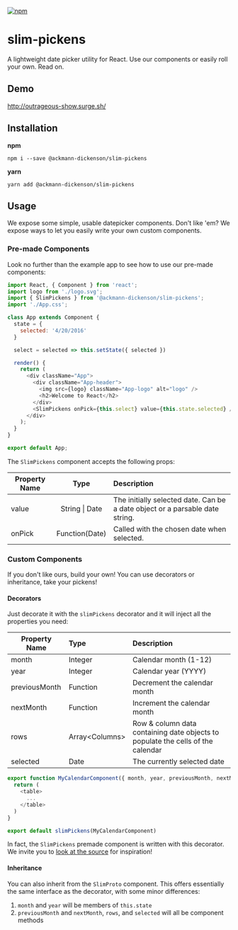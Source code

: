 [![npm](https://img.shields.io/npm/v/@ackmann-dickenson/slim-pickens.svg?style=plastic)](https://www.npmjs.com/package/@ackmann-dickenson/slim-pickens)

# slim-pickens

A lightweight date picker utility for React. Use our components or easily roll your own. Read on.

## Demo

http://outrageous-show.surge.sh/

## Installation

**npm**
```
npm i --save @ackmann-dickenson/slim-pickens
```

**yarn**
```
yarn add @ackmann-dickenson/slim-pickens
```

## Usage

We expose some simple, usable datepicker components. Don't like 'em? We expose ways to
let you easily write your own custom components.

### Pre-made Components

Look no further than the example app to see how to use our pre-made components:

```javascript
import React, { Component } from 'react';
import logo from './logo.svg';
import { SlimPickens } from '@ackmann-dickenson/slim-pickens';
import './App.css';

class App extends Component {
  state = {
    selected: '4/20/2016'
  }

  select = selected => this.setState({ selected })

  render() {
    return (
      <div className="App">
        <div className="App-header">
          <img src={logo} className="App-logo" alt="logo" />
          <h2>Welcome to React</h2>
        </div>
        <SlimPickens onPick={this.select} value={this.state.selected} />
      </div>
    );
  }
}

export default App;
```

The `SlimPickens` component accepts the following props:

Property Name | Type | Description
---|:---:|:---
value | String &#124; Date | The initially selected date. Can be a date object or a parsable date string.
onPick | Function(Date) | Called with the chosen date when selected.

### Custom Components

If you don't like ours, build your own! You can use decorators or inheritance, take your pickens!

#### Decorators

Just decorate it with the `slimPickens` decorator and
it will inject all the properties you need:

Property Name | Type | Description
---|:---|:---
month | Integer | Calendar month (1-12)
year | Integer | Calendar year (YYYY)
previousMonth | Function | Decrement the calendar month
nextMonth | Function | Increment the calendar month
rows | Array&lt;Columns&gt; | Row & column data containing date objects to populate the cells of the calendar
selected | Date | The currently selected date

```javascript
export function MyCalendarComponent({ month, year, previousMonth, nextMonth, rows, selected }) {
  return (
    <table>
      ...
    </table>
  )
}

export default slimPickens(MyCalendarComponent)
```

In fact, the `SlimPickens` premade component is written with this decorator. We invite you to [look at the
source](https://github.com/ackmann-dickenson/slim-pickens/blob/master/src/SlimPickens.jsx) for inspiration!

#### Inheritance

You can also inherit from the `SlimProto` component. This offers essentially the same interface as the decorator,
with some minor differences:

1. `month` and `year` will be members of `this.state`
2. `previousMonth` and `nextMonth`, `rows`, and `selected` will all be component methods
